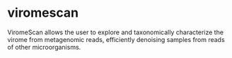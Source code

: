 # viromescan
ViromeScan allows the user to explore and taxonomically characterize the virome from metagenomic reads, efficiently denoising samples from reads of other microorganisms.
